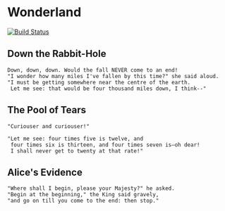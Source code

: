 # Wonderland
[![Build Status](https://travis-ci.org/jeongho/wonderland.svg?branch=master)](https://travis-ci.org/jeongho/wonderland)

## Down the Rabbit-Hole
~~~
Down, down, down. Would the fall NEVER come to an end! 
"I wonder how many miles I've fallen by this time?" she said aloud. 
"I must be getting somewhere near the centre of the earth. 
 Let me see: that would be four thousand miles down, I think--" 
~~~
## The Pool of Tears
~~~
"Curiouser and curiouser!"
~~~

~~~
"Let me see: four times five is twelve, and 
 four times six is thirteen, and four times seven is—oh dear! 
 I shall never get to twenty at that rate!"
~~~

## Alice's Evidence
~~~
"Where shall I begin, please your Majesty?" he asked.
"Begin at the beginning," the King said gravely, 
"and go on till you come to the end: then stop."
~~~
